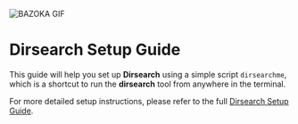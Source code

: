 ![BAZOKA GIF](https://media4.giphy.com/media/v1.Y2lkPTc5MGI3NjExazVzN2s5ZnlkMWg0eXIwdmp5dzZiODh4NWhwMnE5MDBsb2lsYW8zMyZlcD12MV9pbnRlcm5hbF9naWZfYnlfaWQmY3Q9Zw/bFTqj4xqVc2mHZnHox/giphy.gif)

# Dirsearch Setup Guide

This guide will help you set up **Dirsearch** using a simple script `dirsearchme`, which is a shortcut to run the **dirsearch** tool from anywhere in the terminal.

For more detailed setup instructions, please refer to the full [Dirsearch Setup Guide](https://github.com/mo3awya1/install-Tolls/blob/main/dirsearch-setup.md).



